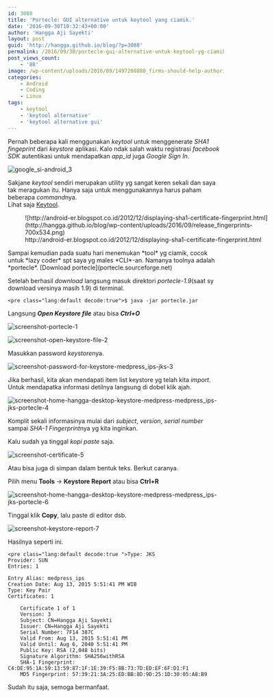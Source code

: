 ```yaml
---
id: 3088
title: 'Portecle: GUI alternative untuk keytool yang ciamik.'
date: '2016-09-30T10:32:43+00:00'
author: 'Hangga Aji Sayekti'
layout: post
guid: 'http://hangga.github.io/blog/?p=3088'
permalink: /2016/09/30/portecle-gui-alternative-untuk-keytool-yg-ciamik/
post_views_count:
    - '88'
image: /wp-content/uploads/2016/09/1497208880_firms-should-help-authorities-hack-encrypted-messages.jpg
categories:
    - Android
    - Coding
    - Linux
tags:
    - keytool
    - 'keytool alternative'
    - 'keytool alternative gui'
---
```


Pernah beberapa kali menggunakan *keytool* untuk menggenerate *SHA1* *fingeprint* dari *keystore* aplikasi. Kalo ndak salah waktu registrasi *facebook SDK* autentikasi untuk mendapatkan *app\_id* juga *Google Sign In*.

![google_si-android_3](http://hangga.github.io/blog/wp-content/uploads/2016/09/google_si-android_3.jpg)

Sakjane *keytool* sendiri merupakan utility yg sangat keren sekali dan saya tak meragukan itu. Hanya saja untuk menggunakannya harus paham beberapa *command*nya.  
Lihat saja [Keytool](http://docs.oracle.com/javase/6/docs/technotes/tools/solaris/keytool.html).

<figure aria-describedby="caption-attachment-3100" class="wp-caption aligncenter" id="attachment_3100" style="width: 616px">![http://android-er.blogspot.co.id/2012/12/displaying-sha1-certificate-fingerprint.html](http://hangga.github.io/blog/wp-content/uploads/2016/09/release_fingerprints-700x534.png)<figcaption class="wp-caption-text" id="caption-attachment-3100">http://android-er.blogspot.co.id/2012/12/displaying-sha1-certificate-fingerprint.html</figcaption></figure>Sampai kemudian pada suatu hari menemukan *tool* yg ciamik, cocok untuk *lazy coder* spt saya yg males *CLI*-an. Namanya toolnya adalah *portecle*.  
[Download portecle](portecle.sourceforge.net)

Setelah berhasil *download* langsung masuk direktori *portecle-1.9*(saat sy download versinya masih 1.9) di terminal.

```
<pre class="lang:default decode:true">$ java -jar portecle.jar
```

Langsung ***Open Keystore file*** atau bisa ***Ctrl+O***

![screenshot-portecle-1](http://hangga.github.io/blog/wp-content/uploads/2016/09/Screenshot-Portecle-1.png)

![screenshot-open-keystore-file-2](http://hangga.github.io/blog/wp-content/uploads/2016/09/Screenshot-Open-Keystore-File-2.png)

Masukkan password *keystore*nya.

![screenshot-password-for-keystore-medpress_ips-jks-3](http://hangga.github.io/blog/wp-content/uploads/2016/09/Screenshot-Password-for-Keystore-medpress_ips.jks-3.png)

Jika berhasil, kita akan mendapati item list keystore yg telah kita *import*. Untuk mendapatka informasi detilnya langsung di dobel klik ajah.

![screenshot-home-hangga-desktop-keystore-medpress-medpress_ips-jks-portecle-4](http://hangga.github.io/blog/wp-content/uploads/2016/09/Screenshot-home-hangga-Desktop-Keystore-Medpress-medpress_ips.jks-Portecle-4.png)

Komplit sekali informasinya mulai dari *subject*, *version*, *serial number* sampai *SHA-1 Fingerprint*nya yg kita inginkan.

Kalu sudah ya tinggal *kopi paste* saja.

![screenshot-certificate-5](http://hangga.github.io/blog/wp-content/uploads/2016/09/Screenshot-Certificate-5.png)

Atau bisa juga di simpan dalam bentuk teks. Berkut caranya.

Pilih menu **Tools** -&gt; **Keystore Report** atau bisa **Ctrl+R**

![screenshot-home-hangga-desktop-keystore-medpress-medpress_ips-jks-portecle-6](http://hangga.github.io/blog/wp-content/uploads/2016/09/Screenshot-home-hangga-Desktop-Keystore-Medpress-medpress_ips.jks-Portecle-6.png)

Tinggal klik **Copy**, lalu paste di editor dsb.

![screenshot-keystore-report-7](http://hangga.github.io/blog/wp-content/uploads/2016/09/Screenshot-Keystore-Report-7.png)

Hasilnya seperti ini.

```
<pre class="lang:default decode:true ">Type: JKS
Provider: SUN
Entries: 1

Entry Alias: medpress_ips
Creation Date: Aug 13, 2015 5:51:41 PM WIB
Type: Key Pair
Certificates: 1

	Certificate 1 of 1
	Version: 3
	Subject: CN=Hangga Aji Sayekti
	Issuer: CN=Hangga Aji Sayekti
	Serial Number: 7F14 387C
	Valid From: Aug 13, 2015 5:51:41 PM
	Valid Until: Aug 6, 2040 5:51:41 PM
	Public Key: RSA (2,048 bits)
	Signature Algorithm: SHA256withRSA
	SHA-1 Fingerprint: C4:DE:95:1A:59:13:59:87:1F:1E:39:F5:8B:73:7D:ED:EF:6F:D1:F1
	MD5 Fingerprint: 57:39:21:3A:25:ED:BB:8D:9D:25:1D:30:05:A8:B9
```

Sudah itu saja, semoga bermanfaat.
